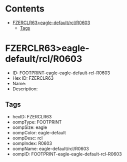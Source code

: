 



Contents
========

* [FZERCLR63>eagle-default/rcl/R0603](#fzerclr63eagle-defaultrclr0603)
	* [Tags](#tags)

# FZERCLR63>eagle-default/rcl/R0603

- ID: FOOTPRINT-eagle-eagle-default-rcl-R0603
- Hex ID: FZERCLR63
- Name: 
- Description: 

## Tags

- hexID: FZERCLR63
- oompType: FOOTPRINT
- oompSize: eagle
- oompColor: eagle-default
- oompDesc: rcl
- oompIndex: R0603
- oompName: eagle-default/rcl/R0603
- oompID: FOOTPRINT-eagle-eagle-default-rcl-R0603
